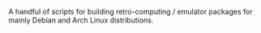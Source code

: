 A handful of scripts for building retro-computing / emulator packages for mainly Debian and Arch Linux distributions.
